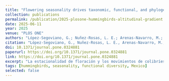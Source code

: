 ```yaml
---
title: "Flowering seasonality drives taxonomic, functional, and phylogenetic diversity of hummingbirds along an altitudinal gradient in northwestern Mexico"
collection: publications
permalink: /publication/2025-plosone-hummingbirds-altitudinal-gradient.md
date: 2025-06-11
year: 2025
venue: "PLOS ONE"
authors: "López-Segoviano, G.; Nuñez-Rosas, L. E.; Arenas-Navarro, M.; Huerta-Ramos, G.; Arizmendi, M. del C."
citation: "López-Segoviano, G., Nuñez-Rosas, L. E., Arenas-Navarro, M., <b>Huerta-Ramos, G.</b>, & Arizmendi, M. del C. (2025). Flowering seasonality drives taxonomic, functional, and phylogenetic diversity of hummingbirds along an altitudinal gradient in northwestern Mexico. PLOS ONE, 20(6), e0324881. https://doi.org/10.1371/journal.pone.0324881"
doi: 10.1371/journal.pone.0324881
paperurl: https://doi.org/10.1371/journal.pone.0324881
link: https://doi.org/10.1371/journal.pone.0324881
excerpt: "La estacionalidad de floración y los movimientos de colibríes estructuran la diversidad a lo largo de un gradiente altitudinal."
tags: [hummingbirds, seasonality, functional diversity, Mexico]
selected: false
---
```

